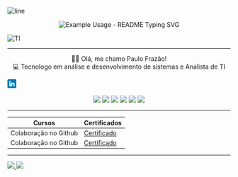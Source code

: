 <p align="center">

![line](https://camo.githubusercontent.com/d6c684e272dfca89e599b25fdee03d847881c72f52af372ef6d577a958a8814e/68747470733a2f2f63617073756c652d72656e6465722e76657263656c2e6170702f6170693f747970653d776176696e6726636f6c6f723d303062666266266865696768743d3132302673656374696f6e3d686561646572)

</p>

<p align="center">

  <img src="https://readme-typing-svg.demolab.com/?Bem-vindo+ao+meu+GitHub!;Me+chamo+Paulo+Frazão!;Sou+analista+de+infraestrutura+de+TI!&font=Fira%20Code&center=true&width=380&height=50&duration=4000&pause=1000" alt="Example Usage - README Typing SVG">
  
</p>


![TI](https://media3.giphy.com/media/v1.Y2lkPTc5MGI3NjExMm9sMTNncW51bXAxeHc3ZGdnejQ5MWEyYm5nYTQ1bzR6OXAxZHFwNiZlcD12MV9pbnRlcm5hbF9naWZfYnlfaWQmY3Q9Zw/iIqmM5tTjmpOB9mpbn/giphy.webp)

-----------------
<p align="center">
👩‍💻 Olá, me chamo Paulo Frazão! <br>
💻 Tecnologo em análise e desenvolvimento de sistemas e Analista de TI <br> 
</p>

<a href="https://www.linkedin.com/in/paulofrazão1999/" target="_blank"> <img src="linkedin.png" alt="linkedin" width="20px"> 
</a> 

<p align="center">

<img src="https://cdn.jsdelivr.net/gh/devicons/devicon@latest/icons/linux/linux-original.svg" width= "40px"> 
<img src="https://cdn.jsdelivr.net/gh/devicons/devicon@latest/icons/windows11/windows11-original.svg" width="40px"> 
<img src="https://cdn.jsdelivr.net/gh/devicons/devicon@latest/icons/grafana/grafana-original-wordmark.svg" width="40px"> 
<img src="https://cdn.jsdelivr.net/gh/devicons/devicon@latest/icons/mysql/mysql-original-wordmark.svg" width="40px"> 
<img src="https://cdn.jsdelivr.net/gh/devicons/devicon@latest/icons/python/python-original-wordmark.svg" width="40px"> 
<img src="https://cdn.jsdelivr.net/gh/devicons/devicon@latest/icons/javascript/javascript-original.svg" width="40px">

</p>

--------------

<p align="center">

| Cursos | Certificados |
|-------- | ------------ |
|Colaboração no Github | [Certificado](https://www.dio.me/certificate/8MG65YJG/share)
|Colaboração no Github | [Certificado](https://www.dio.me/certificate/8MG65YJG/share)

</p>

----------

<div>
<a href="https://github.com/paulolgfrazao">
<img loading="lazy" height="180cm" src="https://github-readme-stats.vercel.app/api?username=paulolgfrazao&show_icons=true&theme=dracula" />
<img loading="lazy" height="180cm" src="https://github-readme-stats.vercel.app/api/top-langs/?username=paulolgfrazao&layout=compact&langs_count=7&theme=dracula"/>
</div>
